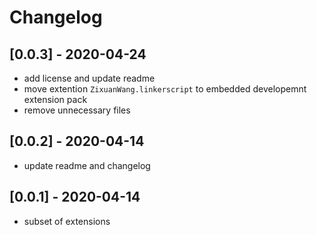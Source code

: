 # Changelog

## [0.0.3] - 2020-04-24
- add license and update readme
- move extention `ZixuanWang.linkerscript` to embedded developemnt extension pack
- remove unnecessary files

## [0.0.2] - 2020-04-14
- update readme and changelog

## [0.0.1] - 2020-04-14
- subset of extensions
